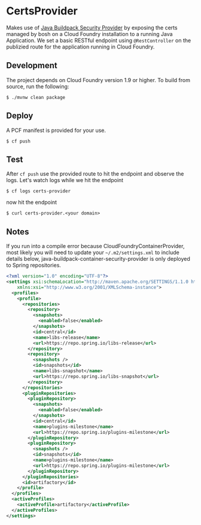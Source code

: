 # CertsProvider

Makes use of [Java Buildpack Security Provider](https://github.com/cloudfoundry/java-buildpack-security-provider) by exposing the certs managed by bosh on a Cloud Foundry installation to a running Java Application. We set a basic RESTful endpoint using `@RestController` on the publizied route for the application running in Cloud Foundry.

## Development
The project depends on Cloud Foundry version 1.9 or higher. To build from source, run the following:
```
$ ./mvnw clean package
```

## Deploy
A PCF manifest is provided for your use.
```
$ cf push
```

## Test
After `cf push` use the provided route to hit the endpoint and observe the logs. Let's watch logs while we hit the endpoint
```
$ cf logs certs-provider
```
now hit the endpoint
```
$ curl certs-provider.<your domain>
```


## Notes
If you run into a compile error because CloudFoundryContainerProvider, most likely you will need to update your `~/.m2/settings.xml` to include details below, java-buildpack-container-security-provider is only deployed to Spring repositories.

```xml
<?xml version="1.0" encoding="UTF-8"?>
<settings xsi:schemaLocation="http://maven.apache.org/SETTINGS/1.1.0 http://maven.apache.org/xsd/settings-1.1.0.xsd" xmlns="http://maven.apache.org/SETTINGS/1.1.0"
    xmlns:xsi="http://www.w3.org/2001/XMLSchema-instance">
  <profiles>
    <profile>
      <repositories>
        <repository>
          <snapshots>
            <enabled>false</enabled>
          </snapshots>
          <id>central</id>
          <name>libs-release</name>
          <url>https://repo.spring.io/libs-release</url>
        </repository>
        <repository>
          <snapshots />
          <id>snapshots</id>
          <name>libs-snapshot</name>
          <url>https://repo.spring.io/libs-snapshot</url>
        </repository>
      </repositories>
      <pluginRepositories>
        <pluginRepository>
          <snapshots>
            <enabled>false</enabled>
          </snapshots>
          <id>central</id>
          <name>plugins-milestone</name>
          <url>https://repo.spring.io/plugins-milestone</url>
        </pluginRepository>
        <pluginRepository>
          <snapshots />
          <id>snapshots</id>
          <name>plugins-milestone</name>
          <url>https://repo.spring.io/plugins-milestone</url>
        </pluginRepository>
      </pluginRepositories>
      <id>artifactory</id>
    </profile>
  </profiles>
  <activeProfiles>
    <activeProfile>artifactory</activeProfile>
  </activeProfiles>
</settings>
```
